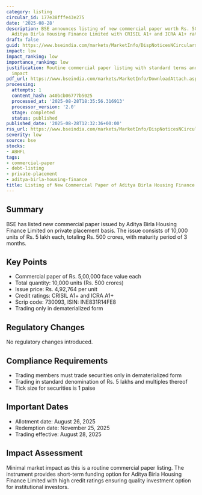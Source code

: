 ```yaml
---
category: listing
circular_id: 177e38fffe43e275
date: '2025-08-28'
description: BSE announces listing of new commercial paper worth Rs. 500 crores by
  Aditya Birla Housing Finance Limited with CRISIL A1+ and ICRA A1+ ratings.
draft: false
guid: https://www.bseindia.com/markets/MarketInfo/DispNoticesNCirculars.aspx?Noticeid={FAE97CEC-AAC4-4682-827D-92CC712A2CB3}&noticeno=20250828-30&dt=08/28/2025&icount=30&totcount=59&flag=0
impact: low
impact_ranking: low
importance_ranking: low
justification: Routine commercial paper listing with standard terms and limited market
  impact
pdf_url: https://www.bseindia.com/markets/MarketInfo/DownloadAttach.aspx?id=20250828-30&attachedId=
processing:
  attempts: 1
  content_hash: a40bcb06777b5025
  processed_at: '2025-08-28T18:35:56.316913'
  processor_version: '2.0'
  stage: completed
  status: published
published_date: '2025-08-28T12:32:36+00:00'
rss_url: https://www.bseindia.com/markets/MarketInfo/DispNoticesNCirculars.aspx?Noticeid={FAE97CEC-AAC4-4682-827D-92CC712A2CB3}&noticeno=20250828-30&dt=08/28/2025&icount=30&totcount=59&flag=0
severity: low
source: bse
stocks:
- ABHFL
tags:
- commercial-paper
- debt-listing
- private-placement
- aditya-birla-housing-finance
title: Listing of New Commercial Paper of Aditya Birla Housing Finance Limited
---
```


## Summary

BSE has listed new commercial paper issued by Aditya Birla Housing Finance Limited on private placement basis. The issue consists of 10,000 units of Rs. 5 lakh each, totaling Rs. 500 crores, with maturity period of 3 months.

## Key Points

- Commercial paper of Rs. 5,00,000 face value each
- Total quantity: 10,000 units (Rs. 500 crores)
- Issue price: Rs. 4,92,764 per unit
- Credit ratings: CRISIL A1+ and ICRA A1+
- Scrip code: 730093, ISIN: INE831R14FE8
- Trading only in dematerialized form

## Regulatory Changes

No regulatory changes introduced.

## Compliance Requirements

- Trading members must trade securities only in dematerialized form
- Trading in standard denomination of Rs. 5 lakhs and multiples thereof
- Tick size for securities is 1 paise

## Important Dates

- Allotment date: August 26, 2025
- Redemption date: November 25, 2025
- Trading effective: August 28, 2025

## Impact Assessment

Minimal market impact as this is a routine commercial paper listing. The instrument provides short-term funding option for Aditya Birla Housing Finance Limited with high credit ratings ensuring quality investment option for institutional investors.